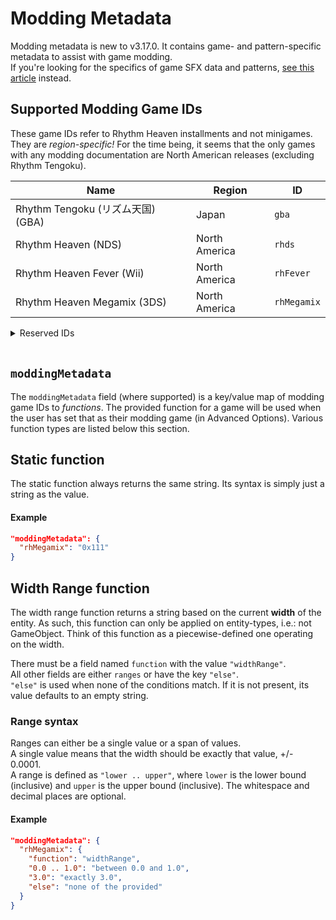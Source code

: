 # Modding Metadata

Modding metadata is new to v3.17.0. It contains game- and pattern-specific
metadata to assist with game modding.<br>
If you're looking for the specifics of game SFX data and patterns, [see this article](JSON-object-definitions.md) instead.

## Supported Modding Game IDs

These game IDs refer to Rhythm Heaven installments and not minigames.
They are *region-specific!* For the time being, it seems that the only games
with any modding documentation are North American releases (excluding Rhythm Tengoku).

| Name | Region | ID |
|---|---|---|
| Rhythm Tengoku (リズム天国) (GBA) | Japan | `gba` |
| Rhythm Heaven (NDS) | North America | `rhds` |
| Rhythm Heaven Fever (Wii) | North America | `rhFever` |
| Rhythm Heaven Megamix (3DS) | North America | `rhMegamix` |

<details><summary>Reserved IDs</summary>
<br>
<p>These IDs are reserved for future use, but are <strong>not</strong> currently usable.</p>
<table class="table table-striped table-bordered">
<thead>
<tr>
<th>Name</th>
<th>Region</th>
<th>ID</th>
</tr>
</thead>
<tbody>
<tr>
<td>Rhythm Tengoku Arcade (ARCADE)</td>
<td>Japan</td>
<td><code>gbaArcade</code></td>
</tr>
<tr>
<td>Rhythm Tengoku Gold (リズム天国ゴールド) (NDS)</td>
<td>Japan</td>
<td><code>rhdsJa</code></td>
</tr>
<tr>
<td>Rhythm Paradise (NDS)</td>
<td>Europe</td>
<td><code>rhdsEu</code></td>
</tr>
<tr>
<td>Rhythm World (리듬세상) (NDS)</td>
<td>Korea</td>
<td><code>rhdsKo</code></td>
</tr>
<tr>
<td>Minna no Rhythm Tengoku (みんなのリズム天国) (Wii)</td>
<td>Japan</td>
<td><code>rhFeverJa</code></td>
</tr>
<tr>
<td>Beat the Beat: Rhythm Paradise (Wii)</td>
<td>Europe</td>
<td><code>rhFeverEu</code></td>
</tr>
<tr>
<td>Rhythm World Wii (리듬 세상 Wii) (Wii)</td>
<td>Korea</td>
<td><code>rhFeverKo</code></td>
</tr>
<tr>
<td>Rhythm Tengoku The Best+ (リズム天国ザ・ベスト+) (3DS)</td>
<td>Japan</td>
<td><code>rhMegamixJa</code></td>
</tr>
<tr>
<td>Rhythm Paradise Megamix (3DS)</td>
<td>Europe</td>
<td><code>rhMegamixEu</code></td>
</tr>
<tr>
<td>Rhythm World The Best+ (리듬세상・더베스트+) (3DS)</td>
<td>Korea</td>
<td><code>rhMegamixKo</code></td>
</tr>
</tbody>
</table>
</details>
<br>

## `moddingMetadata`
The `moddingMetadata` field (where supported) is a key/value map of
modding game IDs to *functions*. The provided function for a game will be used when
the user has set that as their modding game (in Advanced Options).
Various function types are listed below this section.

## Static function

The static function always returns the same string. Its syntax is
simply just a string as the value.

#### Example
```json
"moddingMetadata": {
  "rhMegamix": "0x111"
}
```

## Width Range function

The width range function returns a string based on the current **width** of the entity.
As such, this function can only be applied on entity-types, i.e.: not GameObject.
Think of this function as a piecewise-defined one operating on the width.

There must be a field named `function` with the value `"widthRange"`.<br>
All other fields are either `ranges` or have the key `"else"`.<br>
`"else"` is used when none of the conditions match.
If it is not present, its value defaults to an empty string.

### Range syntax
Ranges can either be a single value or a span of values.<br>
A single value means that the width should be exactly that value, +/- 0.0001.<br>
A range is defined as `"lower .. upper"`, where `lower` is the lower bound (inclusive)
and `upper` is the upper bound (inclusive). The whitespace and decimal places are optional.

#### Example
```json
"moddingMetadata": {
  "rhMegamix": {
    "function": "widthRange",
    "0.0 .. 1.0": "between 0.0 and 1.0",
    "3.0": "exactly 3.0",
    "else": "none of the provided"
  }
}
```